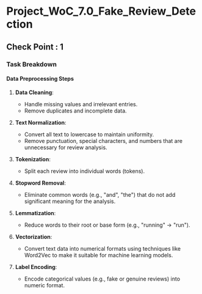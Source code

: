 # Project_WoC_7.0_Fake_Review_Detection

## Check Point : 1

### Task Breakdown

#### Data Preprocessing Steps

1. **Data Cleaning**:
   - Handle missing values and irrelevant entries.
   - Remove duplicates and incomplete data.

2. **Text Normalization**:
   - Convert all text to lowercase to maintain uniformity.
   - Remove punctuation, special characters, and numbers that are unnecessary for review analysis.

3. **Tokenization**:
   - Split each review into individual words (tokens).

4. **Stopword Removal**:
   - Eliminate common words (e.g., "and", "the") that do not add significant meaning for the analysis.

5. **Lemmatization**:
   - Reduce words to their root or base form (e.g., "running" → "run").

6. **Vectorization**:
   - Convert text data into numerical formats using techniques like Word2Vec to make it suitable for machine learning models.

7. **Label Encoding**:
   - Encode categorical values (e.g., fake or genuine reviews) into numeric format.

